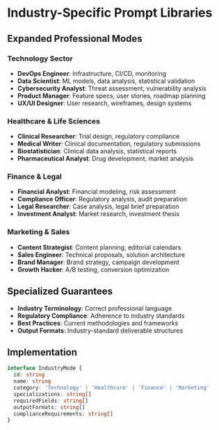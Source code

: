 # Industry-Specific Prompt Libraries

## Expanded Professional Modes

### Technology Sector
- **DevOps Engineer**: Infrastructure, CI/CD, monitoring
- **Data Scientist**: ML models, data analysis, statistical validation
- **Cybersecurity Analyst**: Threat assessment, vulnerability analysis
- **Product Manager**: Feature specs, user stories, roadmap planning
- **UX/UI Designer**: User research, wireframes, design systems

### Healthcare & Life Sciences
- **Clinical Researcher**: Trial design, regulatory compliance
- **Medical Writer**: Clinical documentation, regulatory submissions
- **Biostatistician**: Clinical data analysis, statistical reports
- **Pharmaceutical Analyst**: Drug development, market analysis

### Finance & Legal
- **Financial Analyst**: Financial modeling, risk assessment
- **Compliance Officer**: Regulatory analysis, audit preparation
- **Legal Researcher**: Case analysis, legal brief preparation
- **Investment Analyst**: Market research, investment thesis

### Marketing & Sales
- **Content Strategist**: Content planning, editorial calendars
- **Sales Engineer**: Technical proposals, solution architecture
- **Brand Manager**: Brand strategy, campaign development
- **Growth Hacker**: A/B testing, conversion optimization

## Specialized Guarantees
- **Industry Terminology**: Correct professional language
- **Regulatory Compliance**: Adherence to industry standards
- **Best Practices**: Current methodologies and frameworks
- **Output Formats**: Industry-standard deliverable structures

## Implementation
```typescript
interface IndustryMode {
  id: string
  name: string
  category: 'Technology' | 'Healthcare' | 'Finance' | 'Marketing'
  specializations: string[]
  requiredFields: string[]
  outputFormats: string[]
  complianceRequirements: string[]
}
```
